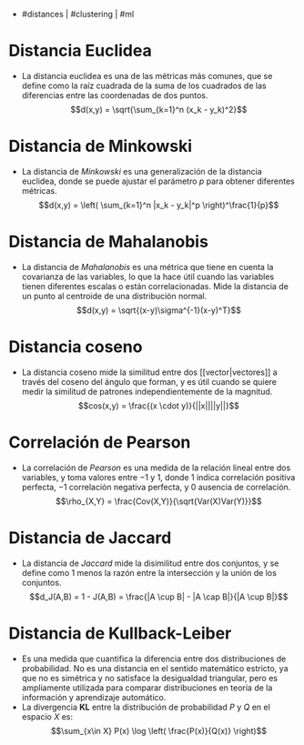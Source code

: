 -  #distances | #clustering | #ml

# Distancia Euclidea
- La distancia euclidea es una de las métricas más comunes, que se define como la raíz cuadrada de la suma de los cuadrados de las diferencias entre las coordenadas de dos puntos.
$$d(x,y) = \sqrt{\sum_{k=1}^n (x_k - y_k)^2}$$

# Distancia de Minkowski
- La distancia de *Minkowski* es una generalización de la distancia euclidea, donde se puede ajustar el parámetro $p$ para obtener diferentes métricas.
$$d(x,y) = \left( \sum_{k=1}^n |x_k - y_k|^p \right)^\frac{1}{p}$$

# Distancia de Mahalanobis
- La distancia de *Mahalanobis* es una métrica que tiene en cuenta la covarianza de las variables, lo que la hace útil cuando las variables tienen diferentes escalas o están correlacionadas. Mide la distancia de un punto al centroide de una distribución normal.
$$d(x,y) = \sqrt{(x-y)\sigma^{-1}(x-y)^T}$$

# Distancia coseno
- La distancia coseno mide la similitud entre dos [[vector|vectores]] a través del coseno del ángulo que forman, y es útil cuando se quiere medir la similitud de patrones independientemente de la magnitud.
$$cos(x,y) = \frac{(x \cdot y)}{||x||||y||}$$

# Correlación de Pearson
- La correlación de *Pearson* es una medida de la relación lineal entre dos variables, y toma valores entre $-1$ y $1$, donde $1$ indica correlación positiva perfecta, $-1$ correlación negativa perfecta, y $0$ ausencia de correlación.
$$\rho_{X,Y} = \frac{Cov(X,Y)}{\sqrt{Var(X)Var(Y)}}$$

# Distancia de Jaccard
- La distancia de *Jaccard* mide la disimilitud entre dos conjuntos, y se define como $1$ menos la razón entre la intersección y la unión de los conjuntos.
$$d_J(A,B) = 1 - J(A,B) = \frac{|A \cup B| - |A \cap B|}{|A \cup B|}$$

# Distancia de Kullback-Leiber
- Es una medida que cuantifica la diferencia entre dos distribuciones de probabilidad. No es una distancia en el sentido matemático estricto, ya que no es simétrica y no satisface la desigualdad triangular, pero es ampliamente utilizada para comparar distribuciones en teoría de la información y aprendizaje automático.
- La divergencia **KL** entre la distribución de probabilidad $P$ y $Q$ en el espacio $X$ es:
$$\sum_{x\in X} P(x) \log \left( \frac{P(x)}{Q(x)} \right)$$